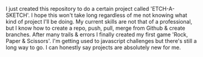 I just created this repository to do a certain project called 'ETCH-A-SKETCH'. I hope this won't take long regardless of me not knowing what kind of project I'll be doing. My current skills are not that of a professional, but I know how to create a repo, push, pull, merge from Github & create branches. After many trails & errors I finally created my first game 'Rock, Paper & Scissors'. I'm getting used to javascript challenges but there's still a long way to go. I can honestly say projects are absolutely new for me.